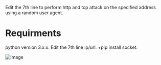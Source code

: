 Edit the 7th line to perform http and tcp attack on the specified address using a random user agent.

# Requirments

python version 3.x.x.
Edit the 7th line ip/url.
+pip install socket.

![image](https://github.com/EironeMarian/rainddos/assets/102454358/d44ec01c-4744-4171-955b-c8617ac8a6eb)

